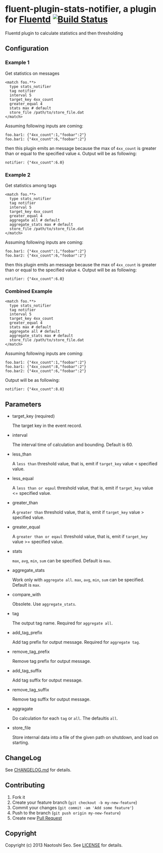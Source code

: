 # fluent-plugin-stats-notifier, a plugin for [Fluentd](http://fluentd.org) [![Build Status](https://secure.travis-ci.org/sonots/fluent-plugin-stats-notifier.png?branch=master)](http://travis-ci.org/sonots/fluent-plugin-stats-notifier)

Fluentd plugin to calculate statistics and then thresholding

## Configuration

### Example 1

Get statistics on messages

```
<match foo.**>
  type stats_notifier
  tag notifier
  interval 5
  target_key 4xx_count
  greater_equal 4
  stats max # default
  store_file /path/to/store_file.dat
</match>
```

Assuming following inputs are coming:

    foo.bar1: {"4xx_count":1,"foobar":2"}
    foo.bar1: {"4xx_count":6,"foobar":2"}

then this plugin emits an message because the max of `4xx_count` is greater than or equal to the specified value `4`. Output will be as following:

    notifier: {"4xx_count":6.0}

### Example 2

Get statistics among tags

```
<match foo.**>
  type stats_notifier
  tag notifier
  interval 5
  target_key 4xx_count
  greater_equal 4
  aggregate all # default
  aggregate_stats max # default
  store_file /path/to/store_file.dat
</match>
```

Assuming following inputs are coming:

    foo.bar1: {"4xx_count":1,"foobar":2"}
    foo.bar2: {"4xx_count":6,"foobar":2"}

then this plugin emits an message because the max of `4xx_count` is greater than or equal to the specified value `4`. Output will be as following:

    notifier: {"4xx_count":6.0}

### Combined Example

```
<match foo.**>
  type stats_notifier
  tag notifier
  interval 5
  target_key 4xx_count
  greater_equal 4
  stats max # default
  aggregate all # default
  aggregate_stats max # default
  store_file /path/to/store_file.dat
</match>
```

Assuming following inputs are coming:

    foo.bar1: {"4xx_count":1,"foobar":2"}
    foo.bar1: {"4xx_count":8,"foobar":2"}
    foo.bar2: {"4xx_count":6,"foobar":2"}

Output will be as following:

    notifier: {"4xx_count":8.0}

## Parameters

- target\_key (required)

    The target key in the event record.

- interval

    The interval time of calculation and bounding. Default is 60.

- less\_than

    A `less than` threshold value, that is, emit if `target_key` value < specified value.

- less\_equal

    A `less than or eqaul` threshold value, that is, emit if `target_key` value <= specified value.

- greater\_than

    A `greater than` threshold value, that is, emit if `target_key` value > specified value. 

- greater\_equal

    A `greater than or eqaul` threshold value, that is, emit if `target_key` value >= specified value. 

- stats

    `max`, `avg`, `min`, `sum` can be specified. Default is `max`.

- aggregate\_stats

    Work only with `aggregate all`. `max`, `avg`, `min`, `sum` can be specified. Default is `max`.

- compare\_with 

    Obsolete. Use `aggregate_stats`.

- tag

    The output tag name. Required for `aggregate all`.

- add_tag_prefix

    Add tag prefix for output message. Required for `aggregate tag`.

- remove_tag_prefix

    Remove tag prefix for output message.

- add_tag_suffix

    Add tag suffix for output message.

- remove_tag_suffix

    Remove tag suffix for output message.

- aggragate
    
    Do calculation for each `tag` or `all`. The defaultis `all`.

- store_file

    Store internal data into a file of the given path on shutdown, and load on starting.

## ChangeLog

See [CHANGELOG.md](CHANGELOG.md) for details.

## Contributing

1. Fork it
2. Create your feature branch (`git checkout -b my-new-feature`)
3. Commit your changes (`git commit -am 'Add some feature'`)
4. Push to the branch (`git push origin my-new-feature`)
5. Create new [Pull Request](../../pull/new/master)

## Copyright

Copyright (c) 2013 Naotoshi Seo. See [LICENSE](LICENSE) for details.

